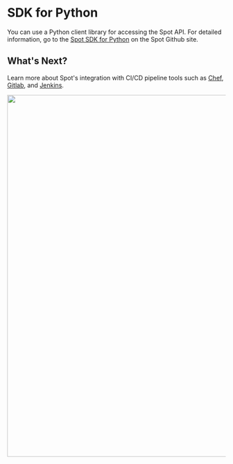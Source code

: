 # SDK for Python

You can use a Python client library for accessing the Spot API. For detailed information, go to the [Spot SDK for Python](https://github.com/spotinst/spotinst-sdk-python) on the Spot Github site.

## What's Next?

Learn more about Spot's integration with CI/CD pipeline tools such as [Chef](tools-and-provisioning/ci-cd/chef.md), [Gitlab](tools-and-provisioning/ci-cd/gitlab.md), and [Jenkins](tools-and-provisioning/ci-cd/jenkins.md).

<a href="https://asciinema.org/a/14"><img src="https://asciinema.org/a/14.png" width="836"/></a>
